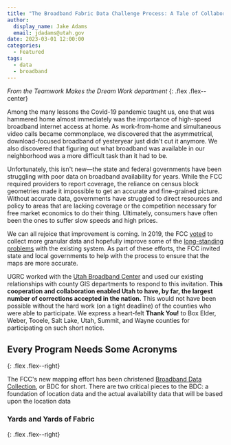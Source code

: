 ```yaml
---
title: "The Broadband Fabric Data Challenge Process: A Tale of Collaboration"
author:
  display_name: Jake Adams
  email: jdadams@utah.gov
date: 2023-03-01 12:00:00
categories:
  - Featured
tags:
  - data
  - broadband
---
```


_From the Teamwork Makes the Dream Work department_
{: .flex .flex--center}

Among the many lessons the Covid-19 pandemic taught us, one that was hammered home almost immediately was the importance of high-speed broadband internet access at home. As work-from-home and simultaneous video calls became commonplace, we discovered that the asymmetrical, download-focused broadband of yesteryear just didn't cut it anymore. We also discovered that figuring out what broadband was available in our neighborhood was a more difficult task than it had to be.

Unfortunately, this isn't new—the state and federal governments have been struggling with poor data on broadband availability for years. While the FCC required providers to report coverage, the reliance on census block geometries made it impossible to get an accurate and fine-grained picture. Without accurate data, governments have struggled to direct resources and policy to areas that are lacking coverage or the competition necessary for free market economics to do their thing. Ultimately, consumers have often been the ones to suffer slow speeds and high prices.

We can all rejoice that improvement is coming. In 2019, the FCC [voted](https://www.fcc.gov/document/fcc-improves-broadband-mapping) to collect more granular data and hopefully improve some of the [long-standing problems](https://arstechnica.com/tech-policy/2019/08/the-fccs-horrible-broadband-mapping-system-is-finally-getting-an-upgrade/) with the existing system. As part of these efforts, the FCC invited state and local governments to help with the process to ensure that the maps are more accurate.

UGRC worked with the [Utah Broadband Center](https://business.utah.gov/broadband/) and used our existing relationships with county GIS departments to respond to this invitation. **This cooperation and collaboration enabled Utah to have, by far, the largest number of corrections accepted in the nation.** This would not have been possible without the hard work (on a tight deadline) of the counties who were able to participate. We express a heart-felt **Thank You!** to Box Elder, Weber, Tooele, Salt Lake, Utah, Summit, and Wayne counties for participating on such short notice.

<!-- image of challenge results -->

## Every Program Needs Some Acronyms
{: .flex .flex--right}

The FCC's new mapping effort has been christened [Broadband Data Collection](https://www.fcc.gov/BroadbandData), or BDC for short. There are two critical pieces to the BDC: a foundation of location data and the actual availability data that will be based upon the location data

### Yards and Yards of Fabric
{: .flex .flex--right}
